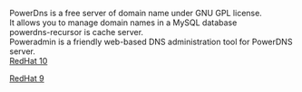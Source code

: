 PowerDns is a free server of domain name under GNU GPL license.   
It allows you to manage domain names in a MySQL database  
powerdns-recursor is  cache server.  
Poweradmin is a friendly web-based DNS administration tool for PowerDNS server.  
[RedHat 10](../../../TemplateVM/wiki/101Network)  

[RedHat 9](../../../TemplateVM/wiki/01Network)  
